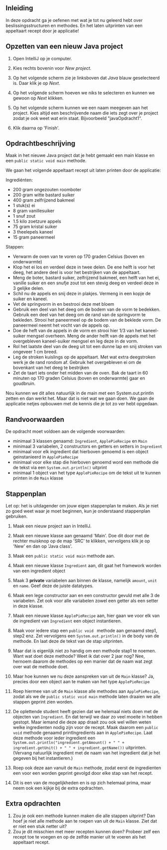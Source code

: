 ## Inleiding
In deze opdracht ga je oefenen met wat je tot nu geleerd hebt over beslissingsstructuren en methodes. En het laten uitprinten van een appeltaart recept door je applicatie!

## Opzetten van een nieuw Java project

1. Open IntelliJ op je computer.

2. Kies rechts bovenin voor _New project_.

3. Op het volgende scherm zie je linksboven dat _Java_ blauw geselecteerd is. Daar klik je op _Next_.

4. Op het volgende scherm hoeven we niks te selecteren en kunnen we gewoon op _Next_ klikken.

5. Op het volgende scherm kunnen we een naam meegeven aan het project. Kies altijd een beschrijvende naam die iets zegt over je project zodat je ook weet wat erin staat. Bijvoorbeeld "javaOpdracht1".

6. Klik daarna op 'Finish'. 

## Opdrachtbeschrijving

Maak in het nieuwe Java project dat je hebt gemaakt een main klasse en een `public static void main` methode. 

We gaan het volgende appeltaart recept uit laten printen door de applicatie:

Ingrediénten:

- 200 gram ongezouten roomboter
- 200 gram witte bastard suiker
- 400 gram zelfrijzend bakmeel
- 1 stuk(s) ei
- 8 gram vanillesuiker
- 1 snuf zout
- 1.5 kilo zoetzure appels
- 75 gram kristal suiker
- 3 theelepels kaneel
- 15 gram paneermeel

Stappen:
- Verwarm de oven van te voren op 170 graden Celsius (boven en onderwarmte)
- Klop het ei los en verdeel deze in twee delen. De ene helft is voor het deeg, het andere deel is voor het bestrijken van de appeltaart.
- Meng de boter, bastard suiker, zelfrijzend bakmeel, een helft van het ei, vanille suiker en een snufje zout tot een stevig deeg en verdeel deze in 3 gelijke delen.
- Schil nu de appels en snij deze in plakjes. Vermeng in een kopje de suiker en kaneel.
- Vet de springvorm in en bestrooi deze met bloem
- Gebruik een deel van het deeg om de bodem van de vorm te bedekken. Gebruik een deel van het deeg om de rand van de springvorm te bekleden. Strooi het paneermeel op de bodem van de beklede vorm. De paneermeel neemt het vocht van de appels op.
- Doe de heft van de appels in de vorm en strooi hier 1/3 van het kaneel-suiker mengsel overheen. Meng de ander helft van de appels met het overgebleven kaneel-suiker mengsel en leg deze in de vorm. 
- Rol het laatste deel van de deeg uit tot een dunne lap en snij stroken van ongeveer 1 cm breed. 
- Leg de stroken kuislings op de appeltaart. Met wat extra deegstroken werk je de rand rondom af. Gebruik het overgebleven ei om de bovenkant van het deeg te bestrijken
- Zet de taart iets onder het midden van de oven. Bak de taart in 60 minuten op 170 graden Celsius (boven en onderwarmte) gaar en goudbruin.

Nou kunnen we dit alles natuurlijk in de main met een System.out.println zetten en dan werkt het. Maar dat is niet wat we gaan doen. We gaan de applicatie netjes opbouwen met de kennis die je tot zo ver hebt opgedaan. 


## Randvoorwaarden
De opdracht moet voldoen aan de volgende voorwaarden:

- minimaal 3 klassen genaamd: `Ingredient`, `ApplePieRecipe` en `Main`
- minimaal 3 variabelen, 2 constructors en getters en setters in `Ingredient`
- minimaal voor elk ingredient dat hierboven genoemd is een object geinstanieerd in `ApplePieRecipe`
- minimaal voor elke stap die hierboven genoemd word een methode die de tekst via een `System.out.println()` uitprint
- minimaal 1 object van het type `ApplePieRecipe` om de tekst uit te kunnen printen in de `Main` klasse


## Stappenplan
Let op: het is uitdagender om jouw eigen stappenplan te maken. Als je niet zo goed weet waar je moet beginnen, kun je onderstaand stappenplan gebruiken.

1. Maak een nieuw project aan in IntelliJ.

2. Maak een nieuwe klasse aan genaamd  'Main'. Doe dit door met de rechter muisknop op de map 'SRC' te klikken, vervolgens klik je op 'New' en dan op 'Java class'. 

3. Maak een `public static void main` methode aan.

4. Maak een nieuwe klasse `Ingredient` aan, dit gaat het framework worden van een ingredient object

5. Maak 3 **private** variabelen aan binnen de klasse, namelijk `amount`, `unit` en `name`. Geef deze de juiste datatypes.

6. Maak een lege constructor aan en een constructor gevuld met alle 3 de variabelen. Zet ook voor alle variabelen zowel een getter als een setter in deze klasse.

7. Maak een nieuwe klasse `ApplePieRecipe` aan, hier gaan we voor elk van de ingredient van `Ingredient` een object instantieren. 

8. Maak voor iedere stap een `public void ` methode aan genaamd step1, step2 enz. Zet vervolgens een `System.out.println()` in de body van de methode. En laat deze de tekst van de stap uitprinten.

9. Maar dat is eigenlijk niet zo handig om een methode stap1 te noemen. Want wat doet deze methode? Weet ik dat over 2 jaar nog? Nee, hernoem daarom de methodes op een manier dat de naam wat zegt over wat de methode doet. 

10. Maar hoe kunnen we nu deze aanspreken van uit de `Main` klasse? Ja, precies door een object aan te maken van het type `ApplePieRecipe`

11. Roep hiermee van uit de `Main` klasse alle methodes aan  `ApplePieRecipe`, zodat als we de `public static void main` methode laten draaien we alle stappen geprint zien worden.

12. De oplettende student heeft gezien dat we helemaal niets doen met de objecten van `Ingredient`. En dat terwijl we daar zo veel moeite in hebben gestopt. Maar iemand die deze app draait zou ook wel willen weten welke ingredienten nodig zijn voor de recept. Maak daarom een `public void` methode genaamd printIngredients aan in `ApplePieRecipe`. Laat deze methode voor ieder ingredient een `System.out.println("ingredient.getAmount() + " " + ingredient.getUnit() + " " + ingredient.getName())` uitprinten. (Vervang natuurlijk ingredient met de naam van het ingredient dat je het gegeven bij het instantieren.)

13. Roep ook deze aan vanuit de `Main` methode, zodat eerst de ingredienten een voor een worden geprint gevolgd door elke stap van het recept.

14. Dit is een van de mogelijkheden en is op zich helemaal prima, maar neem ook een kijkje bij de extra opdrachten.

## Extra opdrachten

1. Zou je ook een methode kunnen maken die alle stappen uitprint? Dan hoef je niet alle methode aan te roepen van uit de `Main` klasse. Ziet dat er niet een stuk netter uit?
2. Zou je dit misschien met meer recepten kunnen doen? Probeer zelf een recept toe te voegen en op de zelfde manier uit te voeren als het appeltaart recept.
